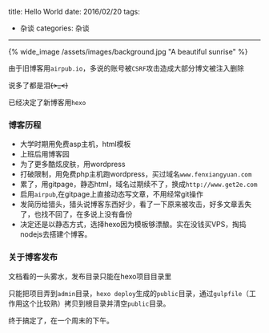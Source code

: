title: Hello World
date: 2016/02/20
tags:
  - 杂谈
categories: 杂谈
---

{% wide_image /assets/images/background.jpg  "A beautiful sunrise" %}

由于旧博客用`airpub.io`，多说的账号被`CSRF`攻击造成大部分博文被注入删除

说多了都是泪~~~~(>_<)~~~~

已经决定了新博客用`hexo`

<!-- more -->

### 博客历程
* 大学时期用免费asp主机，html模板
* 上班后用博客园
* 为了更多酷炫皮肤，用wordpress
* 打破限制，用免费php主机跑wordpress，买过域名`www.fenxiangyuan.com`
* 累了，用gitpage，静态html，域名过期续不了，换成`http://www.get2e.com`
* 启用`airpub`,在gitpage上直接动态写文章，不用经常git操作
* 发简历给猎头，猎头说博客东西好少，看了一下原来被攻击，好多文章丢失了，也找不回了，在多说上没有备份
* 决定还是以静态方式，选择hexo因为模板够漂酿。实在没钱买VPS，掏捣nodejs去搭建个博客。

### 关于博客发布

文档看的一头雾水，发布目录只能在hexo项目目录里

只能把项目弄到`admin`目录，`hexo deploy`生成的`public`目录，通过`gulpfile`（工作用这个比较熟）拷贝到根目录并清空`public`目录。

终于搞定了，在一个周末的下午。
